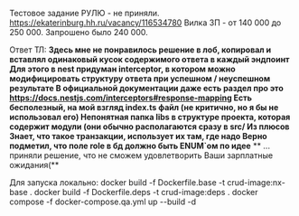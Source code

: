 Тестовое задание РУЛЮ - не приняли. 
https://ekaterinburg.hh.ru/vacancy/116534780
Вилка ЗП - от 140 000 до 250 000. 
Запрошено было 240 000.

Ответ ТЛ: 
**Здесь мне не понравилось решение в лоб, копировал и вставлял одинаковый кусок содержимого ответа в каждый эндпоинт
Для этого в nest придуман interceptor, в котором можно модифицировать структуру ответа при успешном / неуспешном результате
В официальной документации даже есть раздел про это
https://docs.nestjs.com/interceptors#response-mapping
Есть бесполезный, на мой взгляд index.ts файл (не критично, но я бы не использовал его)
Непонятная папка libs в структуре проекта, которая содержит модули (они обычно располагаются сразу в src/
Из плюсов
Знает, что такое транзакции, использует их там, где надо
Верно подметил, что поле role в бд должно быть ENUM`ом по идее**
** ...  приняли решение, что не сможем удовлетворить Ваши зарплатные ожидания(**



Для запуска локально: 
docker build -f Dockerfile.base -t crud-image:nx-base .
docker build -f Dockerfile.deps -t crud-image:deps .
docker compose -f docker-compose.qa.yml up --build -d
